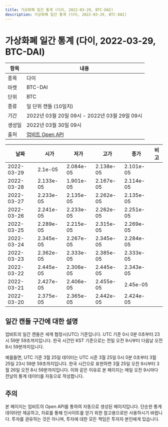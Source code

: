 ```yaml
---
title: 가상화폐 일간 통계 (다이, 2022-03-29, BTC-DAI)
description: 가상화폐 일간 통계 (다이, 2022-03-29, BTC-DAI)
---
```


가상화폐 일간 통계 (다이, 2022-03-29, BTC-DAI)
===

|항목|내용|
|--|--|
|종목|다이|
|마켓|BTC-DAI|
|단위|BTC|
|종류|일 단위 캔들 (10일치)|
|기간|2022년 03월 20일 09시 - 2022년 03월 29일 09시|
|생성일|2022년 03월 30일 09시|
|출처|[업비트 Open API](https://docs.upbit.com)|


|날짜|시가|저가|고가|종가|비고|
|--|--|--|--|--|--|
|2022-03-29|2.1e-05|2.084e-05|2.138e-05|2.101e-05|    |
|2022-03-28|2.133e-05|1.901e-05|2.167e-05|2.114e-05|    |
|2022-03-27|2.233e-05|2.135e-05|2.262e-05|2.135e-05|    |
|2022-03-26|2.241e-05|2.233e-05|2.262e-05|2.251e-05|    |
|2022-03-25|2.289e-05|2.215e-05|2.315e-05|2.269e-05|    |
|2022-03-24|2.345e-05|2.267e-05|2.345e-05|2.284e-05|    |
|2022-03-23|2.362e-05|2.333e-05|2.385e-05|2.333e-05|    |
|2022-03-22|2.445e-05|2.306e-05|2.445e-05|2.343e-05|    |
|2022-03-21|2.427e-05|2.406e-05|2.455e-05|2.45e-05|    |
|2022-03-20|2.375e-05|2.365e-05|2.442e-05|2.424e-05|    |


일간 캔들 구간에 대한 설명
---


업비트의 일간 캔들은 세계 협정시(UTC) 기준입니다. 
UTC 기준 0시 0분 0초부터 23시 59분 59초까지입니다. 
한국 시간인 KST 기준으로는 전일 오전 9시부터 다음날 오전 8시 59분까지입니다. 


예를들면, UTC 기준 3월 25일 데이터는 UTC 시준 3월 25일 0시 0분 0초부터 3월 25일 23시 59분 59초까지입니다. 
한국 시간으로 표현하면 3월 25일 오전 9시부터 3월 26일 오전 8시 59분까지입니다. 
이와 같은 이유로 본 페이지는 매일 오전 9시마다 전날의 통계 데이터를 자동으로 작성합니다. 


주의
---


본 페이지는 업비트의 Open API를 통하여 자동으로 생성된 페이지입니다. 
단순한 통계 데이터만 제공하고, 자료를 통해 인사이트를 얻기 위한 참고용으로만 사용하시기 바랍니다. 
투자를 권유하는 것은 아니며, 투자에 대한 모든 책임은 투자자 본인에게 있습니다. 
